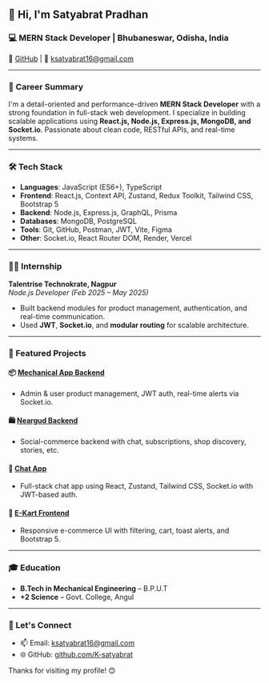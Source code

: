 ## 👋 Hi, I'm Satyabrat Pradhan

### 💻 MERN Stack Developer | Bhubaneswar, Odisha, India  
🔹 [GitHub](https://github.com/K-satyabrat) | 📧 ksatyabrat16@gmail.com 

---

### 🚀 Career Summary

I'm a detail-oriented and performance-driven **MERN Stack Developer** with a strong foundation in full-stack web development. I specialize in building scalable applications using **React.js, Node.js, Express.js, MongoDB, and Socket.io**. Passionate about clean code, RESTful APIs, and real-time systems.

---

### 🛠️ Tech Stack

- **Languages**: JavaScript (ES6+), TypeScript  
- **Frontend**: React.js, Context API, Zustand, Redux Toolkit, Tailwind CSS, Bootstrap 5  
- **Backend**: Node.js, Express.js, GraphQL, Prisma  
- **Databases**: MongoDB, PostgreSQL  
- **Tools**: Git, GitHub, Postman, JWT, Vite, Figma  
- **Other**: Socket.io, React Router DOM, Render, Vercel  

---

### 👨‍💻 Internship

**Talentrise Technokrate, Nagpur**  
_Node.js Developer (Feb 2025 – May 2025)_

- Built backend modules for product management, authentication, and real-time communication.
- Used **JWT**, **Socket.io**, and **modular routing** for scalable architecture.

---

### 🔧 Featured Projects

#### 📦 [Mechanical App Backend](https://github.com/K-satyabrat/mechanical-backend.git)
- Admin & user product management, JWT auth, real-time alerts via Socket.io.

#### 🛍️ [Neargud Backend](https://github.com/K-satyabrat/neargud.git)
- Social-commerce backend with chat, subscriptions, shop discovery, stories, etc.

#### 💬 [Chat App](https://github.com/K-satyabrat/chat-App.git)
- Full-stack chat app using React, Zustand, Tailwind CSS, Socket.io with JWT-based auth.

#### 🛒 [E-Kart Frontend](https://github.com/K-satyabrat/E-kart)
- Responsive e-commerce UI with filtering, cart, toast alerts, and Bootstrap 5.

---

### 🎓 Education

- **B.Tech in Mechanical Engineering** – B.P.U.T  
- **+2 Science** – Govt. College, Angul

---

### 🔗 Let's Connect

- 📫 Email: [ksatyabrat16@gmail.com](mailto:ksatyabrat16@gmail.com)
- 🌐 GitHub: [github.com/K-satyabrat](https://github.com/K-satyabrat)

Thanks for visiting my profile! 😊
